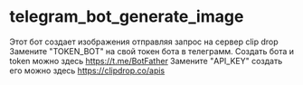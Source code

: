 # telegram_bot_generate_image
Этот бот создает изображения отправляя запрос на сервер clip drop
Замените "TOKEN_BOT" на свой токен бота в телеграмм. Cоздать бота и token можно здесь https://t.me/BotFather
Замените "API_KEY" создать его можно здесь https://clipdrop.co/apis
